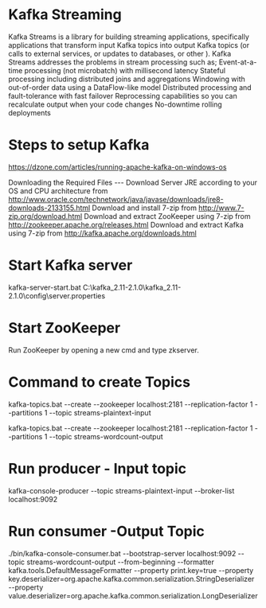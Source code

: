 # Kafka Streaming 
Kafka Streams is a library for building streaming applications, specifically applications that transform input Kafka topics into output Kafka topics (or calls to external services, or updates to databases, or  other ). Kafka Streams addresses the  problems in stream processing such as;
  Event-at-a-time processing (not microbatch) with millisecond latency
  Stateful processing including distributed joins and aggregations
  Windowing with out-of-order data using a DataFlow-like model
  Distributed processing and fault-tolerance with fast failover
  Reprocessing capabilities so you can recalculate output when your code changes
  No-downtime rolling deployments

# Steps to setup Kafka 
  https://dzone.com/articles/running-apache-kafka-on-windows-os

  Downloading the Required Files ---
  Download Server JRE according to your OS and CPU architecture from http://www.oracle.com/technetwork/java/javase/downloads/jre8-downloads-2133155.html
  Download and install 7-zip from http://www.7-zip.org/download.html
  Download and extract ZooKeeper using 7-zip from http://zookeeper.apache.org/releases.html
  Download and extract Kafka using 7-zip from http://kafka.apache.org/downloads.html
  
 # Start Kafka server
  kafka-server-start.bat C:\kafka_2.11-2.1.0\kafka_2.11-2.1.0\config\server.properties
 
 # Start ZooKeeper 
 Run ZooKeeper by opening a new cmd and type zkserver.
 
 # Command to create Topics
 
kafka-topics.bat --create --zookeeper localhost:2181 --replication-factor 1 --partitions 1 --topic streams-plaintext-input

kafka-topics.bat --create --zookeeper localhost:2181 --replication-factor 1 --partitions 1 --topic streams-wordcount-output

# Run producer - Input topic
kafka-console-producer --topic streams-plaintext-input --broker-list localhost:9092

# Run consumer -Output Topic
./bin/kafka-console-consumer.bat --bootstrap-server localhost:9092 --topic streams-wordcount-output --from-beginning --formatter kafka.tools.DefaultMessageFormatter --property print.key=true --property key.deserializer=org.apache.kafka.common.serialization.StringDeserializer --property value.deserializer=org.apache.kafka.common.serialization.LongDeserializer



